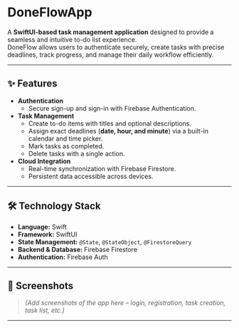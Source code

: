 # DoneFlowApp 

A **SwiftUI-based task management application** designed to provide a seamless and intuitive to-do list experience.  
DoneFlow allows users to authenticate securely, create tasks with precise deadlines, track progress, and manage their daily workflow efficiently.  

---

## ✨ Features

- **Authentication**
  - Secure sign-up and sign-in with Firebase Authentication.
- **Task Management**
  - Create to-do items with titles and optional descriptions.
  - Assign exact deadlines (**date, hour, and minute**) via a built-in calendar and time picker.
  - Mark tasks as completed.
  - Delete tasks with a single action.
- **Cloud Integration**
  - Real-time synchronization with Firebase Firestore.
  - Persistent data accessible across devices.

---

## 🛠️ Technology Stack

- **Language:** Swift  
- **Framework:** SwiftUI  
- **State Management:** `@State`, `@StateObject`, `@FirestoreQuery`  
- **Backend & Database:** Firebase Firestore  
- **Authentication:** Firebase Auth  

---

## 📸 Screenshots

> *(Add screenshots of the app here – login, registration, task creation, task list, etc.)*

---


